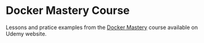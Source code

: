 # Docker Mastery Course
Lessons and pratice examples from the [Docker Mastery](https://www.udemy.com/course/docker-mastery/) course available on Udemy website.
